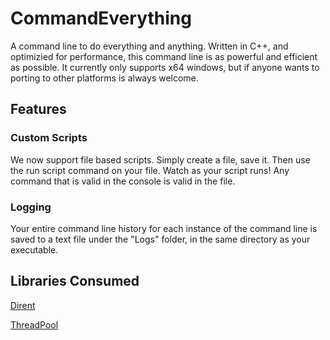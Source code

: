 # CommandEverything
A command line to do everything and anything.
Written in C++, and optimizied for performance, this command line is as powerful and efficient as possible.
It currently only supports x64 windows, but if anyone wants to porting to other platforms is always welcome.

## Features

### Custom Scripts
We now support file based scripts. Simply create a file, save it.
Then use the run script command on your file.
Watch as your script runs!
Any command that is valid in the console is valid in the file.

### Logging
Your entire command line history for each instance of the command line is saved to a text file under the "Logs" folder, in the same directory as your executable.

## Libraries Consumed

[Dirent](https://github.com/tronkko/dirent)

[ThreadPool](https://github.com/progschj/ThreadPool)
